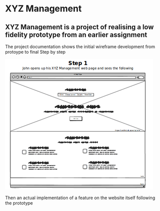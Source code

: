 XYZ Management
==============

## XYZ Management is a project of realising a low fidelity prototype from an earlier assignment

The project documentation shows the initial wireframe development from protoype to final
Step by step

![Image](/images/step1.png "step1")

Then an actual implementation of a feature on the website itself following the prototype

